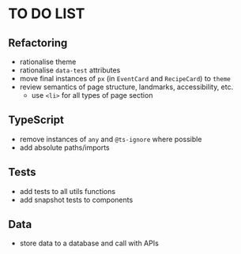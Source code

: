 # TO DO LIST

## Refactoring

- rationalise theme
- rationalise `data-test` attributes
- move final instances of `px` (in `EventCard` and `RecipeCard`) to `theme`
- review semantics of page structure, landmarks, accessibility, etc.
  - use `<li>` for all types of page section

## TypeScript

- remove instances of `any` and `@ts-ignore` where possible
- add absolute paths/imports

## Tests

- add tests to all utils functions
- add snapshot tests to components

## Data

- store data to a database and call with APIs
